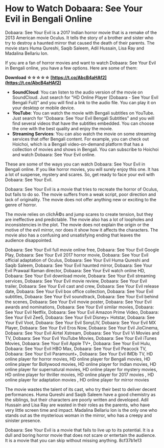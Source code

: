 # How to Watch Dobaara: See Your Evil in Bengali Online
 
Dobaara: See Your Evil is a 2017 Indian horror movie that is a remake of the 2013 American movie Oculus. It tells the story of a brother and sister who try to destroy a haunted mirror that caused the death of their parents. The movie stars Huma Qureshi, Saqib Saleem, Adil Hussain, Lisa Ray and Madalina Bellariu Ion.
 
If you are a fan of horror movies and want to watch Dobaara: See Your Evil in Bengali online, you have a few options. Here are some of them:
 
**Download ☆☆☆☆☆ [https://t.co/AbcB4aHAf2](https://t.co/AbcB4aHAf2)**


 
- **SoundCloud**: You can listen to the audio version of the movie on SoundCloud. Just search for "HD Online Player (Dobaara - See Your Evil Bengali Full)" and you will find a link to the audio file. You can play it on your desktop or mobile device.
- **YouTube**: You can watch the movie with Bengali subtitles on YouTube. Just search for "Dobaara: See Your Evil Bengali Subtitles" and you will find several videos that have the subtitles embedded. You can choose the one with the best quality and enjoy the movie.
- **Streaming Services**: You can also watch the movie on some streaming services that offer Bengali content. For example, you can check out Hoichoi, which is a Bengali video-on-demand platform that has a collection of movies and shows in Bengali. You can subscribe to Hoichoi and watch Dobaara: See Your Evil online.

These are some of the ways you can watch Dobaara: See Your Evil in Bengali online. If you like horror movies, you will surely enjoy this one. It has a lot of suspense, mystery and scares. So, get ready to face your evil with Dobaara: See Your Evil.
  
Dobaara: See Your Evil is a movie that tries to recreate the horror of Oculus, but fails to do so. The movie suffers from a weak script, poor direction and lack of originality. The movie does not offer anything new or exciting to the genre of horror.
 
The movie relies on clichÃ©s and jump scares to create tension, but they are ineffective and predictable. The movie also has a lot of loopholes and inconsistencies in the plot. The movie does not explain the origin or the motive of the evil mirror, nor does it show how it affects the characters. The movie also has a confusing and unsatisfying ending that leaves the audience disappointed.
 
Dobaara: See Your Evil full movie online free,  Dobaara: See Your Evil Google Play,  Dobaara: See Your Evil 2017 horror movie,  Dobaara: See Your Evil official adaptation of Oculus,  Dobaara: See Your Evil Huma Qureshi and Saqib Saleem,  Dobaara: See Your Evil haunted mirror,  Dobaara: See Your Evil Prawaal Raman director,  Dobaara: See Your Evil watch online HD,  Dobaara: See Your Evil download movie,  Dobaara: See Your Evil streaming services,  Dobaara: See Your Evil movie review,  Dobaara: See Your Evil trailer,  Dobaara: See Your Evil cast and crew,  Dobaara: See Your Evil release date,  Dobaara: See Your Evil box office collection,  Dobaara: See Your Evil subtitles,  Dobaara: See Your Evil soundtrack,  Dobaara: See Your Evil behind the scenes,  Dobaara: See Your Evil movie poster,  Dobaara: See Your Evil awards and nominations,  Dobaara: See Your Evil similar movies,  Dobaara: See Your Evil Netflix,  Dobaara: See Your Evil Amazon Prime Video,  Dobaara: See Your Evil Zee5,  Dobaara: See Your Evil Disney+ Hotstar,  Dobaara: See Your Evil Voot,  Dobaara: See Your Evil SonyLIV,  Dobaara: See Your Evil MX Player,  Dobaara: See Your Evil Eros Now,  Dobaara: See Your Evil JioCinema,  Dobaara: See Your Evil Airtel Xstream,  Dobaara: See Your Evil Vi Movies and TV,  Dobaara: See Your Evil YouTube Movies,  Dobaara: See Your Evil iTunes Movies,  Dobaara: See Your Evil Apple TV+,  Dobaara: See Your Evil Hulu,  Dobaara: See Your Evil HBO Max,  Dobaara: See Your Evil Peacock TV,  Dobaara: See Your Evil Paramount+,  Dobaara: See Your Evil IMDb TV,  HD online player for horror movies,  HD online player for Bengali movies,  HD online player for Bollywood movies,  HD online player for Indian movies,  HD online player for supernatural movies,  HD online player for mystery movies,  HD online player for thriller movies,  HD online player for 2017 movies ,  HD online player for adaptation movies ,  HD online player for mirror movies
 
The movie wastes the talent of its cast, who try their best to deliver decent performances. Huma Qureshi and Saqib Saleem have a good chemistry as the siblings, but their characters are poorly written and developed. Adil Hussain and Lisa Ray are wasted in their roles as the parents, who have very little screen time and impact. Madalina Bellariu Ion is the only one who stands out as the mysterious woman in the mirror, who has a creepy and sinister presence.
 
Dobaara: See Your Evil is a movie that fails to live up to its potential. It is a dull and boring horror movie that does not scare or entertain the audience. It is a movie that you can skip without missing anything.
 8cf37b1e13
 
